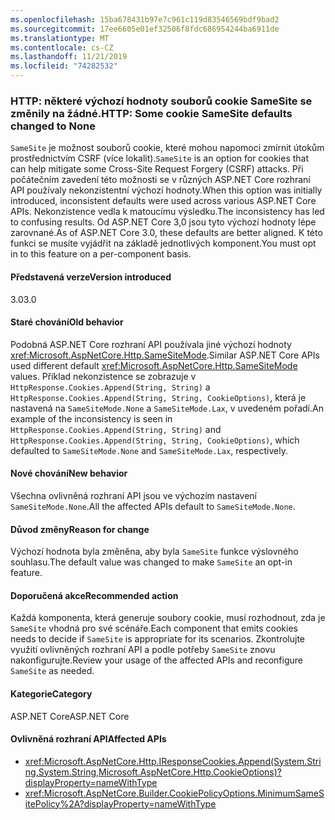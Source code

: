 ```yaml
---
ms.openlocfilehash: 15ba678431b97e7c961c119d83546569bdf9bad2
ms.sourcegitcommit: 17ee6605e01ef32506f8fdc686954244ba6911de
ms.translationtype: MT
ms.contentlocale: cs-CZ
ms.lasthandoff: 11/21/2019
ms.locfileid: "74282532"
---
```

### <a name="http-some-cookie-samesite-defaults-changed-to-none"></a><span data-ttu-id="8c37e-101">HTTP: některé výchozí hodnoty souborů cookie SameSite se změnily na žádné.</span><span class="sxs-lookup"><span data-stu-id="8c37e-101">HTTP: Some cookie SameSite defaults changed to None</span></span>

<span data-ttu-id="8c37e-102">`SameSite` je možnost souborů cookie, které mohou napomoci zmírnit útokům prostřednictvím CSRF (více lokalit).</span><span class="sxs-lookup"><span data-stu-id="8c37e-102">`SameSite` is an option for cookies that can help mitigate some Cross-Site Request Forgery (CSRF) attacks.</span></span> <span data-ttu-id="8c37e-103">Při počátečním zavedení této možnosti se v různých ASP.NET Core rozhraní API používaly nekonzistentní výchozí hodnoty.</span><span class="sxs-lookup"><span data-stu-id="8c37e-103">When this option was initially introduced, inconsistent defaults were used across various ASP.NET Core APIs.</span></span> <span data-ttu-id="8c37e-104">Nekonzistence vedla k matoucímu výsledku.</span><span class="sxs-lookup"><span data-stu-id="8c37e-104">The inconsistency has led to confusing results.</span></span> <span data-ttu-id="8c37e-105">Od ASP.NET Core 3,0 jsou tyto výchozí hodnoty lépe zarovnané.</span><span class="sxs-lookup"><span data-stu-id="8c37e-105">As of ASP.NET Core 3.0, these defaults are better aligned.</span></span> <span data-ttu-id="8c37e-106">K této funkci se musíte vyjádřit na základě jednotlivých komponent.</span><span class="sxs-lookup"><span data-stu-id="8c37e-106">You must opt in to this feature on a per-component basis.</span></span>

#### <a name="version-introduced"></a><span data-ttu-id="8c37e-107">Představená verze</span><span class="sxs-lookup"><span data-stu-id="8c37e-107">Version introduced</span></span>

<span data-ttu-id="8c37e-108">3.0</span><span class="sxs-lookup"><span data-stu-id="8c37e-108">3.0</span></span>

#### <a name="old-behavior"></a><span data-ttu-id="8c37e-109">Staré chování</span><span class="sxs-lookup"><span data-stu-id="8c37e-109">Old behavior</span></span>

<span data-ttu-id="8c37e-110">Podobná ASP.NET Core rozhraní API používala jiné výchozí hodnoty <xref:Microsoft.AspNetCore.Http.SameSiteMode>.</span><span class="sxs-lookup"><span data-stu-id="8c37e-110">Similar ASP.NET Core APIs used different default <xref:Microsoft.AspNetCore.Http.SameSiteMode> values.</span></span> <span data-ttu-id="8c37e-111">Příklad nekonzistence se zobrazuje v `HttpResponse.Cookies.Append(String, String)` a `HttpResponse.Cookies.Append(String, String, CookieOptions)`, která je nastavená na `SameSiteMode.None` a `SameSiteMode.Lax`, v uvedeném pořadí.</span><span class="sxs-lookup"><span data-stu-id="8c37e-111">An example of the inconsistency is seen in `HttpResponse.Cookies.Append(String, String)` and `HttpResponse.Cookies.Append(String, String, CookieOptions)`, which defaulted to `SameSiteMode.None` and `SameSiteMode.Lax`, respectively.</span></span>

#### <a name="new-behavior"></a><span data-ttu-id="8c37e-112">Nové chování</span><span class="sxs-lookup"><span data-stu-id="8c37e-112">New behavior</span></span>

<span data-ttu-id="8c37e-113">Všechna ovlivněná rozhraní API jsou ve výchozím nastavení `SameSiteMode.None`.</span><span class="sxs-lookup"><span data-stu-id="8c37e-113">All the affected APIs default to `SameSiteMode.None`.</span></span>

#### <a name="reason-for-change"></a><span data-ttu-id="8c37e-114">Důvod změny</span><span class="sxs-lookup"><span data-stu-id="8c37e-114">Reason for change</span></span>

<span data-ttu-id="8c37e-115">Výchozí hodnota byla změněna, aby byla `SameSite` funkce výslovného souhlasu.</span><span class="sxs-lookup"><span data-stu-id="8c37e-115">The default value was changed to make `SameSite` an opt-in feature.</span></span>

#### <a name="recommended-action"></a><span data-ttu-id="8c37e-116">Doporučená akce</span><span class="sxs-lookup"><span data-stu-id="8c37e-116">Recommended action</span></span>

<span data-ttu-id="8c37e-117">Každá komponenta, která generuje soubory cookie, musí rozhodnout, zda je `SameSite` vhodná pro své scénáře.</span><span class="sxs-lookup"><span data-stu-id="8c37e-117">Each component that emits cookies needs to decide if `SameSite` is appropriate for its scenarios.</span></span> <span data-ttu-id="8c37e-118">Zkontrolujte využití ovlivněných rozhraní API a podle potřeby `SameSite` znovu nakonfigurujte.</span><span class="sxs-lookup"><span data-stu-id="8c37e-118">Review your usage of the affected APIs and reconfigure `SameSite` as needed.</span></span>

#### <a name="category"></a><span data-ttu-id="8c37e-119">Kategorie</span><span class="sxs-lookup"><span data-stu-id="8c37e-119">Category</span></span>

<span data-ttu-id="8c37e-120">ASP.NET Core</span><span class="sxs-lookup"><span data-stu-id="8c37e-120">ASP.NET Core</span></span>

#### <a name="affected-apis"></a><span data-ttu-id="8c37e-121">Ovlivněná rozhraní API</span><span class="sxs-lookup"><span data-stu-id="8c37e-121">Affected APIs</span></span>

- <xref:Microsoft.AspNetCore.Http.IResponseCookies.Append(System.String,System.String,Microsoft.AspNetCore.Http.CookieOptions)?displayProperty=nameWithType>
- <xref:Microsoft.AspNetCore.Builder.CookiePolicyOptions.MinimumSameSitePolicy%2A?displayProperty=nameWithType>

<!--

#### Affected APIs

- `M:Microsoft.AspNetCore.Http.IResponseCookies.Append(System.String,System.String,Microsoft.AspNetCore.Http.CookieOptions)`
- `Overload:Microsoft.AspNetCore.Builder.CookiePolicyOptions.MinimumSameSitePolicy`

-->
